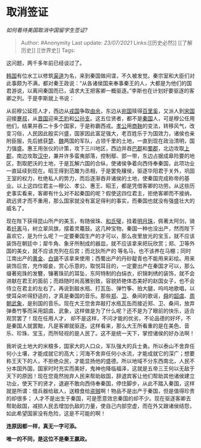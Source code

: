 # 取消签证
*如何看待美国取消中国留学生签证?*

> Author: #Anonymity
> Last update: *23/07/2021*
> Links:[[历史必然]] [[了解历史]] [[世界史]]
> Tags:

这问题，两千多年前已经谈过了。

[韩国](https://link.zhihu.com/?target=https%3A//zh.m.wikipedia.org/wiki/%25E9%259F%25A9%25E5%259B%25BD_%28%25E6%2588%2598%25E5%259B%25BD%29)有位水工以修筑[渠道](https://link.zhihu.com/?target=https%3A//zh.m.wikipedia.org/wiki/%25E9%2583%2591%25E5%259B%25BD%25E6%25B8%25A0)为名，来到秦国做间谍，不久被发觉。秦宗室和大臣们对此事颇为不满，都对秦王政说：“从各诸侯国来奉事秦王的人，大都是为他们的国君游说，以离间秦国而已，请求大王把客卿一概驱逐。”李斯也在计划好要驱逐的客卿之列。于是李斯就上书说：

从前穆公延揽人才，西边从[戎国](https://link.zhihu.com/?target=https%3A//zh.m.wikipedia.org/wiki/%25E7%258A%25AC%25E6%2588%258E)争取[由余](https://link.zhihu.com/?target=https%3A//zh.m.wikipedia.org/wiki/%25E7%2594%25B1%25E4%25BD%2599)，东边从[宛国](https://link.zhihu.com/?target=https%3A//zh.m.wikipedia.org/wiki/%25E5%25A4%25A7%25E5%25AE%259B)赎得[百里奚](https://link.zhihu.com/?target=https%3A//zh.m.wikipedia.org/wiki/%25E7%2599%25BE%25E9%2587%258C%25E5%25A5%259A)，又派人到[宋国](https://link.zhihu.com/?target=https%3A//zh.m.wikipedia.org/wiki/%25E5%25AE%258B%25E5%259B%25BD)迎接[蹇叔](https://link.zhihu.com/?target=https%3A//zh.m.wikipedia.org/wiki/%25E8%25B9%2587%25E5%258F%2594)，从[晋国](https://link.zhihu.com/?target=https%3A//zh.m.wikipedia.org/wiki/%25E6%2599%258B%25E5%259B%25BD)迎来[丕豹](https://link.zhihu.com/?target=https%3A//zh.m.wikipedia.org/wiki/%25E4%25B8%2595%25E8%25B1%25B9)和[公孙支](https://link.zhihu.com/?target=https%3A//zh.m.wikipedia.org/wiki/%25E5%2585%25AC%25E5%25AD%25AB%25E6%259E%259D)。这五位贤者，都不是[秦国](https://link.zhihu.com/?target=https%3A//zh.m.wikipedia.org/wiki/%25E7%25A7%25A6%25E5%259B%25BD)人，可是穆公任用他们，结果并吞二十多个国家，于是称霸西戎。[孝公](https://link.zhihu.com/?target=https%3A//zh.m.wikipedia.org/wiki/%25E7%25A7%25A6%25E5%25AD%259D%25E5%2585%25AC)用[商鞅](https://link.zhihu.com/?target=https%3A//zh.m.wikipedia.org/wiki/%25E5%2595%2586%25E9%259E%2585)的变法，转移风气，改变习俗，人民因此殷实兴盛，国家因此富足强大，老百姓乐于为国效力，诸侯也亲附臣服，先后掳获[楚](https://link.zhihu.com/?target=https%3A//zh.m.wikipedia.org/wiki/%25E6%25A5%259A%25E5%259B%25BD)、[魏](https://link.zhihu.com/?target=https%3A//zh.m.wikipedia.org/wiki/%25E9%25AD%258F%25E5%259B%25BD)两国的军队，占领千里的土地，一直到现在政治清明，国力强盛。惠王用张仪的计策，攻下三川地区，西边并吞[巴郡](https://link.zhihu.com/?target=https%3A//zh.m.wikipedia.org/wiki/%25E5%25B7%25B4%25E9%2583%25A1)和[蜀郡](https://link.zhihu.com/?target=https%3A//zh.m.wikipedia.org/wiki/%25E8%259C%2580%25E9%2583%25A1)，北边攻取[上郡](https://link.zhihu.com/?target=https%3A//zh.m.wikipedia.org/wiki/%25E4%25B8%258A%25E9%2583%25A1)，南边攻取[汉中](https://link.zhihu.com/?target=https%3A//zh.m.wikipedia.org/wiki/%25E6%25B1%2589%25E4%25B8%25AD%25E5%25B8%2582)，兼并许多蛮夷部落，控制鄢、郢一带，东边占据成皋险要的地区，割取肥沃的土地，于是瓦解六国的合纵，使诸侯争着向西侍奉秦国，此项功业一直延续到现在。昭王得到范雎为丞相，于是罢免穰侯，驱逐华阳君于关外，巩固王室的权力，杜绝私人的势力，而后逐渐吞并诸侯的土地，使秦国完成称帝的基业。以上这四位君主—穆公、孝公、惠王、昭王，都是凭借客卿的功劳。从这些历史事实看来，客卿有什么对不起秦国的呢？假使这四位君主，拒绝客卿而不接纳，疏远贤才而不重用，那么国家就没有富足得利的事实，而秦国也就没有强盛壮大的威名了。

现在陛下获得昆山所产的美玉，有随侯珠、[和氏璧](https://link.zhihu.com/?target=https%3A//zh.m.wikipedia.org/wiki/%25E5%2592%258C%25E6%25B0%258F%25E7%2592%25A7)，挂着[明月珠](https://link.zhihu.com/?target=https%3A//zh.m.wikipedia.org/w/index.php%3Ftitle%3D%25E6%2598%258E%25E6%259C%2588%25E7%258F%25A0%26action%3Dedit%26redlink%3D1)，佩著太阿剑，骑着[纤离](https://link.zhihu.com/?target=https%3A//zh.m.wikipedia.org/w/index.php%3Ftitle%3D%25E7%25BA%2596%25E9%259B%25A2%26action%3Dedit%26redlink%3D1)马，树立翠凤旗，摆着灵鼍鼓。这几种宝物，秦国一种也没出产，然而陛下喜欢它，是为什么呢？一定要秦国生产的才可以，那么夜里放光的宝玉，就不应该装饰在朝廷中；犀牛角、象牙所制成的器皿，就不应该拿来把玩欣赏；郑、卫等外国的美女，就不应该充列在后宫；而北狄所产的 等名马，也不该养在马棚；同时江南出产的[黄金](https://link.zhihu.com/?target=https%3A//zh.m.wikipedia.org/wiki/%25E9%2587%2591)、[白锡](https://link.zhihu.com/?target=https%3A//zh.m.wikipedia.org/wiki/%25E7%2599%25BD%25E9%2594%25A1)不该拿来使用；西蜀出产的丹砂靛青也不能用来彩绘。用来装饰后宫，充作姬妾，赏心乐意的，取悦耳目的，一定要出产在秦国才可以，那么缀著宛珠的发簪，镶著珠玑的耳坠，东阿特制的白绢衣，织锦刺绣的装饰，就不会进献在君王的面前；而趋随时尚高雅别致，容貌娇艳体态美好的赵国女子，也不会侍立在君主的左右了。再说到敲水瓶、打瓦缶、弹竹筝、拍大腿，呜呜地歌唱，以使耳朵听得舒适的，才真是秦国的音乐。那些[郑](https://link.zhihu.com/?target=https%3A//zh.m.wikipedia.org/wiki/%25E9%2583%2591%25E5%259B%25BD)、[卫](https://link.zhihu.com/?target=https%3A//zh.m.wikipedia.org/wiki/%25E5%258D%25AB%25E5%259B%25BD)、桑间的歌谣，[舜](https://link.zhihu.com/?target=https%3A//zh.m.wikipedia.org/wiki/%25E8%2588%259C)的[韶虞](https://link.zhihu.com/?target=https%3A//zh.m.wikipedia.org/w/index.php%3Ftitle%3D%25E9%259F%25B6%25E8%2599%259E%26action%3Dedit%26redlink%3D1)、[周朝](https://link.zhihu.com/?target=https%3A//zh.m.wikipedia.org/wiki/%25E5%2591%25A8%25E6%259C%259D)[武象](https://link.zhihu.com/?target=https%3A//zh.m.wikipedia.org/w/index.php%3Ftitle%3D%25E6%25AD%25A6%25E8%25B1%25A1%26action%3Dedit%26redlink%3D1)，是别国的音乐。现在大王您舍弃敲打水瓶瓦缶而接近郑、卫、桑间，放弃弹奏竹筝而采用韶虞、武象，这样做是为了什么呢？还不是为了眼前的快乐，适合观赏罢了！现在任用人才， 却不是这样，不问才能的优劣，不论品德的好坏，不是秦国人就罢黜，凡是客卿就驱逐。这样看来，那么大王所看重的是在美色、音乐、珍珠、宝玉，而所轻视的是人民了。这不是统一天下，掌控诸侯的好办法啊！

我听说土地大的米粮多，国家大的人口众，军队强大的兵士勇。所以泰山不舍弃任何小土壤，才能成就它的高大；河海不舍弃任何小水流，才能成就它的深广；想要称王天下的人，不拒绝众民，才能显扬他的盛德。所以地域不分东西南北，人民不分本国外国，国家时时充实而美好，鬼神也降临福泽，这就是五帝三王何以无敌于天下的原因！现在您竟然抛弃人民来帮助敌国，辞退宾客让他们帮助其他诸侯建立功业，使天下的贤才，退避不敢向西侍奉秦国，停住脚步，从此不踏入秦国，这样就是所谓：借兵器给敌人，送粮食给[盗贼](https://link.zhihu.com/?target=https%3A//zh.m.wikipedia.org/wiki/%25E7%259B%259C%25E8%25B3%258A)啊！物品不是出产于秦国，但是值得珍贵的却很多； 人才不是出生于秦国，可是愿意效忠秦国的却不少。现在驱逐客卿去帮助敌国，减损人民去增加仇敌的力量，使自己内部空虚，而在外又跟诸侯结怨，如此希望国家没有危险，这是不可能的啊！

**连原因都一样，真无一字可添。**

**唯一的不同，是这位不是秦王嬴政。**
